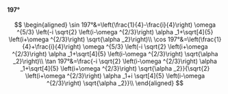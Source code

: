 #### 197°

$$
\begin{aligned}
\sin 197°&=\left(\frac{1}{4}-\frac{i}{4}\right) \omega ^{5/3} \left(-i \sqrt{2} \left(i-\omega ^{2/3}\right) \alpha _1+\sqrt[4]{5} \left(i+\omega ^{2/3}\right)
\sqrt{\alpha _2}\right)\\
\cos 197°&=\left(\frac{1}{4}+\frac{i}{4}\right) \omega ^{5/3} \left(-i \sqrt{2} \left(i+\omega ^{2/3}\right) \alpha _1+\sqrt[4]{5} \left(i-\omega ^{2/3}\right)
\sqrt{\alpha _2}\right)\\
\tan 197°&=\frac{-i \sqrt{2} \left(i-\omega ^{2/3}\right) \alpha _1+\sqrt[4]{5} \left(i+\omega ^{2/3}\right) \sqrt{\alpha _2}}{\sqrt{2} \left(i+\omega ^{2/3}\right)
\alpha _1+i \sqrt[4]{5} \left(i-\omega ^{2/3}\right) \sqrt{\alpha _2}}\\
\end{aligned}
$$

